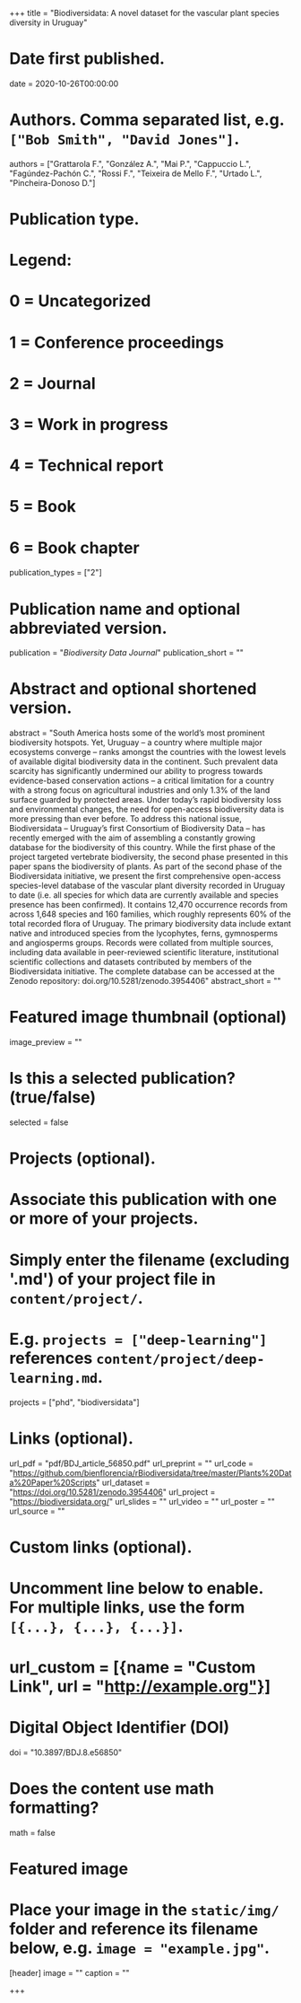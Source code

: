 +++
title = "Biodiversidata: A novel dataset for the vascular plant species diversity in Uruguay"

# Date first published.
date = 2020-10-26T00:00:00

# Authors. Comma separated list, e.g. `["Bob Smith", "David Jones"]`.
authors = ["Grattarola F.", "González A.", "Mai P.", "Cappuccio L.", "Fagúndez-Pachón C.", "Rossi F.", "Teixeira de Mello F.", "Urtado L.", "Pincheira-Donoso D."]

# Publication type.
# Legend:
# 0 = Uncategorized
# 1 = Conference proceedings
# 2 = Journal
# 3 = Work in progress
# 4 = Technical report
# 5 = Book
# 6 = Book chapter
publication_types = ["2"]

# Publication name and optional abbreviated version.
publication = "*Biodiversity Data Journal*"
publication_short = ""

# Abstract and optional shortened version.
abstract = "South America hosts some of the world’s most prominent biodiversity hotspots. Yet, Uruguay – a country where multiple major ecosystems converge – ranks amongst the countries with the lowest levels of available digital biodiversity data in the continent. Such prevalent data scarcity has significantly undermined our ability to progress towards evidence-based conservation actions – a critical limitation for a country with a strong focus on agricultural industries and only 1.3% of the land surface guarded by protected areas. Under today’s rapid biodiversity loss and environmental changes, the need for open-access biodiversity data is more pressing than ever before. To address this national issue, Biodiversidata – Uruguay’s first Consortium of Biodiversity Data – has recently emerged with the aim of assembling a constantly growing database for the biodiversity of this country. While the first phase of the project targeted vertebrate biodiversity, the second phase presented in this paper spans the biodiversity of plants. As part of the second phase of the Biodiversidata initiative, we present the first comprehensive open-access species-level database of the vascular plant diversity recorded in Uruguay to date (i.e. all species for which data are currently available and species presence has been confirmed). It contains 12,470 occurrence records from across 1,648 species and 160 families, which roughly represents 60% of the total recorded flora of Uruguay. The primary biodiversity data include extant native and introduced species from the lycophytes, ferns, gymnosperms and angiosperms groups. Records were collated from multiple sources, including data available in peer-reviewed scientific literature, institutional scientific collections and datasets contributed by members of the Biodiversidata initiative. The complete database can be accessed at the Zenodo repository: doi.org/10.5281/zenodo.3954406"
abstract_short = ""

# Featured image thumbnail (optional)
image_preview = ""

# Is this a selected publication? (true/false)
selected = false

# Projects (optional).
#   Associate this publication with one or more of your projects.
#   Simply enter the filename (excluding '.md') of your project file in `content/project/`.
#   E.g. `projects = ["deep-learning"]` references `content/project/deep-learning.md`.
projects = ["phd", "biodiversidata"]

# Links (optional).
url_pdf = "pdf/BDJ_article_56850.pdf"
url_preprint = ""
url_code = "https://github.com/bienflorencia/rBiodiversidata/tree/master/Plants%20Data%20Paper%20Scripts"
url_dataset = "https://doi.org/10.5281/zenodo.3954406"
url_project = "https://biodiversidata.org/"
url_slides = ""
url_video = ""
url_poster = ""
url_source = ""

# Custom links (optional).
#   Uncomment line below to enable. For multiple links, use the form `[{...}, {...}, {...}]`.
# url_custom = [{name = "Custom Link", url = "http://example.org"}]

# Digital Object Identifier (DOI)
doi = "10.3897/BDJ.8.e56850"

# Does the content use math formatting?
math = false

# Featured image
# Place your image in the `static/img/` folder and reference its filename below, e.g. `image = "example.jpg"`.
[header]
image = ""
caption = ""

+++
